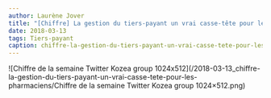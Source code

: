 ```yaml
---
author: Laurène Jover
title: "[Chiffre] La gestion du tiers-payant un vrai casse-tête pour les pharmaciens"
date: 2018-03-13
tags: Tiers-payant
caption: chiffre-la-gestion-du-tiers-payant-un-vrai-casse-tete-pour-les-pharmaciens.webp
---
```


![Chiffre de la semaine Twitter Kozea group 1024x512](/2018-03-13_chiffre-la-gestion-du-tiers-payant-un-vrai-casse-tete-pour-les-pharmaciens/Chiffre de la semaine Twitter Kozea group 1024×512.png)
